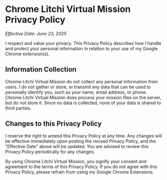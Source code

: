 # Chrome Litchi Virtual Mission Privacy Policy

_Effective Date: June 23, 2025_

I respect and value your privacy. This Privacy Policy describes how I handle and protect your personal information in relation to your use of my Google Chrome extension(s).

## Information Collection

Chrome Litchi Virtual Mission do not collect any personal information from users. I do not gather or store, or transmit any data that can be used to personally identify you, such as your name, email address, or phone. Chrome Litchi Virtual Mission does process your mission files on the server, but do not store it. Since no data is collected, none of your data is shared to third parties.

## Changes to this Privacy Policy

I reserve the right to amend this Privacy Policy at any time. Any changes will be effective immediately upon posting the revised Privacy Policy, and the "Effective Date" above will be updated. You are advised to review this Privacy Policy periodically for any changes.

By using Chrome Litchi Virtual Mission, you signify your consent and agreement to the terms of this Privacy Policy. If you do not agree with this Privacy Policy, please refrain from using my Google Chrome Extensions.
